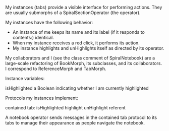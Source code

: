My instances (tabs) provide a visible interface for performing actions.  They are usually submorphs of a SpiralSectionOperator (the operator). 

My instances have the following behavior:

- An instance of me keeps its name and its label (if it responds to contents:) identical.
- When my instance receives a red click, it performs its action.
- My instance highlights and unHighlights itself as directed by its operator.

My collaborators and I (see the class comment of SpiralNotebook) are a large-scale refactoring of BookMorph, its subclasses, and its collaborators.  I correspond to ReferenceMorph and TabMorph.

Instance variables:

isHighlighted	a Boolean indicating whether I am currently highlighted

Protocols my instances implement:

contained tab:
	isHighlighted
	highlight
	unHighlight
	referent
	
A notebook operator sends messages in the contained tab protocol to its tabs to manage their appearance as people navigate the notebook.